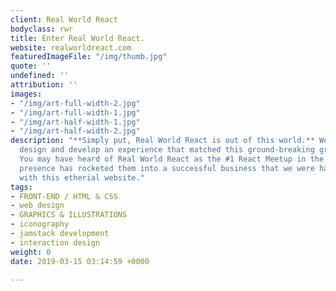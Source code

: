 ```yaml
---
client: Real World React
bodyclass: rwr
title: Enter Real World React.
website: realworldreact.com
featuredImageFile: "/img/thumb.jpg"
quote: ''
undefined: ''
attribution: ''
images:
- "/img/art-full-width-2.jpg"
- "/img/art-full-width-1.jpg"
- "/img/art-half-width-1.jpg"
- "/img/art-half-width-2.jpg"
description: "**Simply put, Real World React is out of this world.** We wanted to
  design and develop an experience that matched this ground-breaking group of technologists.
  You may have heard of Real World React as the #1 React Meetup in the Bay Area. This
  presence has rocketed them into a successful business that we were happy to support
  with this etherial website."
tags:
- FRONT-END / HTML & CSS
- web design
- GRAPHICS & ILLUSTRATIONS
- iconography
- jamstack development
- interaction design
weight: 0
date: 2019-03-15 03:14:59 +0000

---
```

